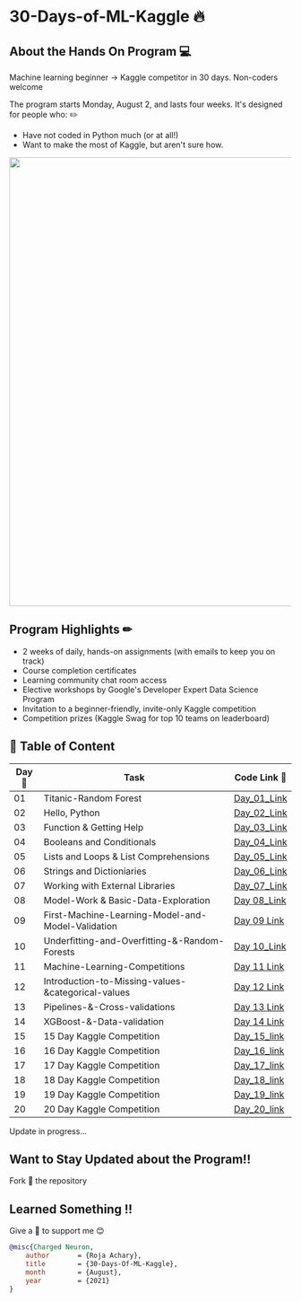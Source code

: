 # 30-Days-of-ML-Kaggle 🔥

## About the Hands On Program 💻
Machine learning beginner → Kaggle competitor in 30 days. Non-coders welcome

The program starts Monday, August 2, and lasts four weeks. It's designed for people who: ✏️	
* Have not coded in Python much (or at all!) 
*	Want to make the most of Kaggle, but aren't sure how.

<img src="https://github.com/rojaAchary/30-Days-of-ML-Kaggle/blob/main/misc/30_Days_ML_Hero.png" width="800">

## Program Highlights ✏

* 2 weeks of daily, hands-on assignments (with emails to keep you on track)
* Course completion certificates
* Learning community chat room access
* Elective workshops by Google's Developer Expert Data Science Program
* Invitation to a beginner-friendly, invite-only Kaggle competition
* Competition prizes (Kaggle Swag for top 10 teams on leaderboard)

## 📌 Table of Content

|Day📆 |Task |Code Link 🔗|
|------|-----|--------|
|01|Titanic-Random Forest|[Day_01_Link](https://github.com/rojaAchary/30-Days-of-ML-Kaggle/tree/main/1-Day-Titanic-Random-Forest)|
|02|Hello, Python|[Day_02_Link](https://github.com/rojaAchary/30-Days-of-ML-Kaggle/tree/main/2-Day-Hello-Python)|
|03|Function & Getting Help|[Day_03_Link](https://github.com/rojaAchary/30-Days-of-ML-Kaggle/tree/main/3-Day-Functions-and-Getting-Help)|
|04|Booleans and Conditionals|[Day_04_Link](https://github.com/rojaAchary/30-Days-of-ML-Kaggle/tree/main/4-Day-Booleans-and-Conditionals)|
|05|Lists and Loops & List Comprehensions|[Day_05_Link](https://github.com/rojaAchary/30-Days-of-ML-Kaggle/tree/main/5-Day-Lists-and-Loops-and-List-Comprehensions)|
|06|Strings and Dictioniaries|[Day_06_Link](https://github.com/rojaAchary/30-Days-of-ML-Kaggle/tree/main/6-Day-Strings-and-Dictionaries)|
|07|Working with External Libraries|[Day_07_Link](https://github.com/rojaAchary/30-Days-of-ML-Kaggle/tree/main/7-Day-Working-with-External-Libraries)|
|08|Model-Work & Basic-Data-Exploration|[Day 08_Link](https://github.com/rojaAchary/30-Days-of-ML-Kaggle/tree/main/8-Day-Model-Work%20%26%20Basic-Data-Exploration)|
|09|First-Machine-Learning-Model-and-Model-Validation|[Day 09 Link](https://github.com/rojaAchary/30-Days-of-ML-Kaggle/tree/main/9-Day-First-Machine-Learning-Model-and-Model-Validation)|
|10|Underfitting-and-Overfitting-&-Random-Forests|[Day 10_Link](https://github.com/rojaAchary/30-Days-of-ML-Kaggle/tree/main/10-Day-Underfitting-and-Overfitting-%26-Random-Forests)|
|11|Machine-Learning-Competitions|[Day 11 Link](https://github.com/rojaAchary/30-Days-of-ML-Kaggle/tree/main/11-Machine-Learning-Competitions)|
|12|Introduction-to-Missing-values-&categorical-values|[Day 12 Link](https://github.com/rojaAchary/30-Days-of-ML-Kaggle/tree/main/12-Introduction-to-Missing-values-%26categorical-values)|
|13|Pipelines-&-Cross-validations|[Day 13 Link](https://github.com/rojaAchary/30-Days-of-ML-Kaggle/tree/main/13-Pipelines-%26-Cross-validations)|
|14|XGBoost-&-Data-validation|[Day 14 Link](https://github.com/rojaAchary/30-Days-of-ML-Kaggle/tree/main/14-XGBoost-%26-Data-validation)|
|15|15 Day Kaggle Competition|[Day_15_link](https://github.com/rojaAchary/30-Days-of-ML-Kaggle/tree/main/15-Day-Kaggle-Competition)|
|16|16 Day Kaggle Competition|[Day_16_link](https://github.com/rojaAchary/30-Days-of-ML-Kaggle/tree/main/16-Day-Kaggle-Competition)|
|17|17 Day Kaggle Competition|[Day_17_link](https://github.com/rojaAchary/30-Days-of-ML-Kaggle/tree/main/17-Day-Kaggle-Competition)|
|18|18 Day Kaggle Competition|[Day_18_link](https://github.com/rojaAchary/30-Days-of-ML-Kaggle/tree/main/18-Day-Kaggle-Competition-Automobile)|
|19|19 Day Kaggle Competition|[Day_19_link](https://github.com/rojaAchary/30-Days-of-ML-Kaggle/tree/main/19-Day-Kaggle-Competition)|
|20|20 Day Kaggle Competition|[Day_20_link](https://github.com/rojaAchary/30-Days-of-ML-Kaggle/tree/main/20-Day-Kaggle-Competition)|

Update in progress... 

## Want to Stay Updated about the Program!!
Fork 🍴 the repository 
 
## Learned Something  !!
Give a 🌟 to support me 😊 
 
```bibtex
@misc{Charged Neuron,
    author       = {Roja Achary},
    title        = {30-Days-Of-ML-Kaggle},
    month        = {August},
    year         = {2021}
}
```
